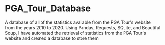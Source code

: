 # PGA_Tour_Database
A database of all of the statistics available from the PGA Tour's website from the years 2010 to 2020.
Using Pandas, Requests, SQLite, and Beautiful Soup, I have automated the retrieval of statistics from the PGA Tour's
website and created a database to store them

